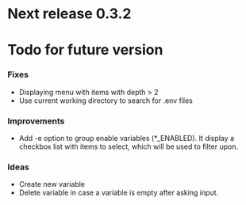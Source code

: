 # Next release 0.3.2

# Todo for future version

### Fixes
- Displaying menu with items with depth > 2
- Use current working directory to search for .env files

### Improvements
- Add -e option to group enable variables (*_ENABLED). It display a checkbox
  list with items to select, which will be used to filter upon.

### Ideas
- Create new variable
- Delete variable in case a variable is empty after asking input.

